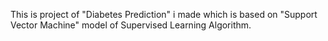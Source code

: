 This is project of "Diabetes Prediction" i made which is based on "Support Vector Machine" model of Supervised Learning Algorithm.
